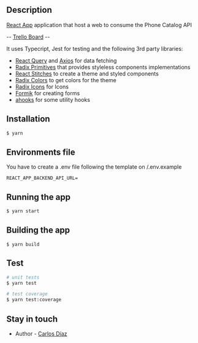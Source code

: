## Description

[React App](https://create-react-app.dev/) application that host a web to consume the Phone Catalog API

-- [Trello Board](https://trello.com/b/5BVazCM1/phone-catalog) --

It uses Typecript, Jest for testing and the following 3rd party libraries:

- [React Query](https://react-query.tanstack.com/) and [Axios](https://axios-http.com/docs/intro) for data fetching
- [Radix Primitives](https://www.radix-ui.com/) that provides styleless components implementations
- [React Stitches](https://stitches.dev/) to create a theme and styled components
- [Radix Colors](https://www.radix-ui.com/colors) to get colors for the theme
- [Radix Icons](https://icons.modulz.app/) for Icons
- [Formik](https://formik.org/) for creating forms
- [ahooks](https://ahooks.js.org/) for some utility hooks

## Installation

```bash
$ yarn
```

## Environments file

You have to create a .env file following the template on /.env.example

```
REACT_APP_BACKEND_API_URL=
```

## Running the app

```bash
$ yarn start
```

## Building the app

```
$ yarn build
```

## Test

```bash
# unit tests
$ yarn test

# test coverage
$ yarn test:coverage
```

## Stay in touch

- Author - [Carlos Díaz](https://github.com/linkmetal)
